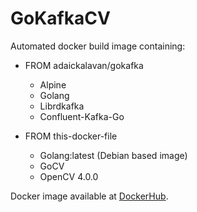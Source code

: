 # GoKafkaCV

Automated docker build image containing:

+ FROM adaickalavan/gokafka
  + Alpine
  + Golang
  + Librdkafka
  + Confluent-Kafka-Go

+ FROM this-docker-file
  + Golang:latest (Debian based image)
  + GoCV
  + OpenCV 4.0.0

Docker image available at [DockerHub](https://hub.docker.com/u/adaickalavan).
